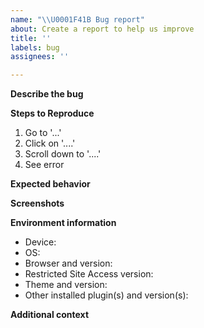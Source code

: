 ```yaml
---
name: "\\U0001F41B Bug report"
about: Create a report to help us improve
title: ''
labels: bug
assignees: ''

---
```


<!-- Thank you for reporting a possible bug in ClassifAI.  Please fill in as much of the template below as you can. -->

**Describe the bug**
<!-- A clear and concise description of what the bug is. -->

**Steps to Reproduce**
<!-- Steps to reproduce the behavior. -->
1. Go to '...'
2. Click on '....'
3. Scroll down to '....'
4. See error

**Expected behavior**
<!-- A clear and concise description of what you expected to happen. -->

**Screenshots**
<!-- If applicable, add screenshots to help explain your problem. -->

**Environment information**
 - Device: <!-- [e.g. MacBook] -->
 - OS: <!-- [e.g. MacOS 10.14.3] -->
 - Browser and version: <!-- [e.g. Firefox 65.0.1, Chrome 73.0.3683.75, Safari 12.0.3] -->
 - Restricted Site Access version: <!-- [e.g. 7.1.0] -->
 - Theme and version: <!-- [e.g. Twenty Nineteen 1.3] -->
 - Other installed plugin(s) and version(s): 

**Additional context**
<!-- Add any other context about the problem here. -->
